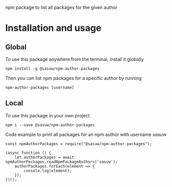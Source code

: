 npm package to list all packages for the given author

# Installation and usage

## Global

To use this package anywhere from the terminal, install it globally

    npm install -g @sasuw/npm-author-packages

Then you can list npm packages for a specific author by running

    npm-author-packages [username]

## Local

To use this package in your own project

    npm i --save @sasuw/npm-author-packages

Code example to print all packages for an npm author with username *sasuw*

    const npmAuthorPackages = require("@sasuw/npm-author-packages");

    (async function () {
        let authorPackages = await npmAuthorPackages.readNpmPackageAuthors('sasuw');
        authorPackages.forEach(element => {
            console.log(element);
        });
    })();